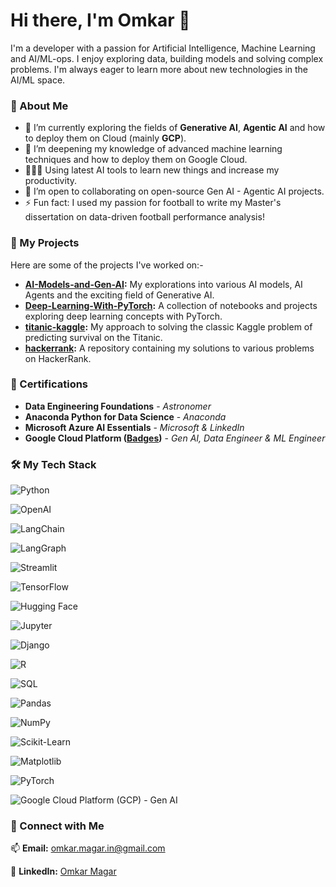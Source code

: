 # Hi there, I'm Omkar 👋

I'm a developer with a passion for Artificial Intelligence, Machine Learning and AI/ML-ops. I enjoy exploring data, building models and solving complex problems. I'm always eager to learn more about new technologies in the AI/ML space.


### 🚀 About Me

- 🔭 I’m currently exploring the fields of **Generative AI**, **Agentic AI** and how to deploy them on Cloud (mainly **GCP**).
- 🌱 I’m deepening my knowledge of advanced machine learning techniques and how to deploy them on Google Cloud.
- 👩🏻‍💻 Using latest AI tools to learn new things and increase my productivity.
- 👯 I’m open to collaborating on open-source Gen AI - Agentic AI projects.
- ⚡ Fun fact: I used my passion for football to write my Master's dissertation on data-driven football performance analysis!

### 🌱 My Projects

Here are some of the projects I've worked on:-

-   **[AI-Models-and-Gen-AI](https://github.com/omkar-magar03/AI-Models-and-Gen-AI):** My explorations into various AI models, AI Agents and the exciting field of Generative AI.
-   **[Deep-Learning-With-PyTorch](https://github.com/omkar-magar03/Deep-Learning-With-PyTorch):** A collection of notebooks and projects exploring deep learning concepts with PyTorch.
-   **[titanic-kaggle](https://github.com/omkar-magar03/titanic-kaggle):** My approach to solving the classic Kaggle problem of predicting survival on the Titanic.
-   **[hackerrank](https://github.com/omkar-magar03/hackerrank):** A repository containing my solutions to various problems on HackerRank.

### 📜 Certifications

-   **Data Engineering Foundations** - *Astronomer*
-   **Anaconda Python for Data Science** - *Anaconda*
-   **Microsoft Azure AI Essentials** - *Microsoft & LinkedIn*
-   **Google Cloud Platform ([Badges](https://www.cloudskillsboost.google/public_profiles/910a95aa-5a11-46bf-ae71-b3eee35ca442))** - *Gen AI, Data Engineer & ML Engineer*


### 🛠️ My Tech Stack

![Python](https://img.shields.io/badge/Python-blue?logo=python&logoColor=white) 

![OpenAI](https://img.shields.io/badge/OpenAI-API-412991?logo=openai)

![LangChain](https://img.shields.io/badge/LangChain-b039cf)

![LangGraph](https://img.shields.io/badge/LangGraph-8A2BE2)

![Streamlit](https://img.shields.io/badge/Streamlit-blue?logo=streamlit)

![TensorFlow](https://img.shields.io/badge/TensorFlow-2.x-FF6F00?logo=tensorflow)

![Hugging Face](https://img.shields.io/badge/%F0%9F%A4%97%20Hugging%20Face-Transformers-yellow)

![Jupyter](https://img.shields.io/badge/Jupyter-Notebook-orange?logo=jupyter)

![Django](https://img.shields.io/badge/Django-092E20?logo=django&logoColor=white)

![R](https://img.shields.io/badge/R-276DC3?logo=r&logoColor=white)

![SQL](https://img.shields.io/badge/SQL-4479A1?logo=database&logoColor=white)

![Pandas](https://img.shields.io/badge/Pandas-150458?logo=pandas&logoColor=white)

![NumPy](https://img.shields.io/badge/NumPy-013243?logo=numpy&logoColor=white)

![Scikit-Learn](https://img.shields.io/badge/Scikit-Learn-F7931E?logo=scikitlearn&logoColor=white)

![Matplotlib](https://img.shields.io/badge/Matplotlib-0078D4)

![PyTorch](https://img.shields.io/badge/PyTorch-EE4C2C?logo=pytorch&logoColor=white)

![Google Cloud Platform (GCP) - Gen AI](https://img.shields.io/badge/Google%20Cloud%20Platform%20%28GCP%29-GenAI-4285F4?logo=googlecloud&logoColor=white)

### 🔗 Connect with Me

📫 **Email:** omkar.magar.in@gmail.com

🤝 **LinkedIn:** [Omkar Magar](https://www.linkedin.com/in/omkarmagar)

